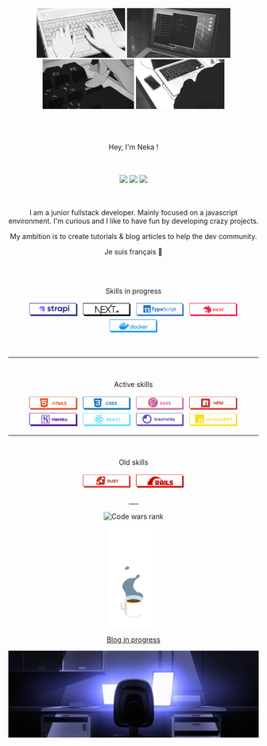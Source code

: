 <div align="center">

  <div>
    <img src="https://raw.githubusercontent.com/Nekall/Nekall/main/img/tg1tld.gif" max-width="220" height="100" alt="computing">
    <img src="https://raw.githubusercontent.com/Nekall/Nekall/main/img/r1kgx8.gif" max-width="220" height="100" alt="computing">
    <img src="https://raw.githubusercontent.com/Nekall/Nekall/main/img/0238eb.gif" max-width="220" height="100" alt="computing">
    <img src="https://raw.githubusercontent.com/Nekall/Nekall/main/img/vsfa0d.gif" max-width="220" height="100" alt="computing">
  </div>
  <br/>
  <br/>
  <br/>
  <p>
    Hey, I'm Neka !
  </p>
  <br/>
  <br/>
  <div>
    <a href="https://twitter.com/36Qm7p5CGz"><img src="https://img.icons8.com/ios-filled/808080/twitter.svg"/></a>
    <a href="https://codepen.io/LilNeka"><img src="https://img.icons8.com/ios-filled/808080/codepen.svg"/></a>
    <a href="https://www.linkedin.com/in/benjamin-anezo/"><img src="https://img.icons8.com/ios-filled/808080/linkedin.svg"/></a>
  </div>
  <br/>
  <br/>
  <p>
    I am a junior fullstack developer. Mainly focused on a javascript environment.
    I'm curious and I like to have fun by developing crazy projects.
  </p>
  <p>
    My ambition is to create tutorials & blog articles to help the dev community.
  </p>
  <p>
    Je suis français 🥖
  </p>
  <br/>
  <br/>
  <p>Skills in progress</p>
  <p>
    <img src="https://raw.githubusercontent.com/Nekall/Nekall/main/img/strapi.png" style="max-width:100%;" height="30">
    <img src="https://raw.githubusercontent.com/Nekall/Nekall/main/img/nextjs.png" style="max-width:100%;" height="30">
    <img src="https://raw.githubusercontent.com/Nekall/Nekall/main/img/typescript.png" style="max-width:100%;" height="30">
    <img src="https://raw.githubusercontent.com/Nekall/Nekall/main/img/nest.png" style="max-width:100%;" height="30">
    <img src="https://raw.githubusercontent.com/Nekall/Nekall/main/img/docker.png" style="max-width:100%;" height="30">
  </p>
  <br/>


  ___

  <br/>
  <p>Active skills</p>
  <p>
    <img src="https://raw.githubusercontent.com/Nekall/Nekall/main/img/html.png" style="max-width:100%;" height="30">
    <img src="https://raw.githubusercontent.com/Nekall/Nekall/main/img/css.png" style="max-width:100%;" height="30">
    <img src="https://raw.githubusercontent.com/Nekall/Nekall/main/img/sass.png" style="max-width:100%;" height="30">
    <img src="https://raw.githubusercontent.com/Nekall/Nekall/main/img/npm.png" style="max-width:100%;" height="30">
    <img src="https://raw.githubusercontent.com/Nekall/Nekall/main/img/heroku.png" style="max-width:100%;" height="30">
    <img src="https://raw.githubusercontent.com/Nekall/Nekall/main/img/react.png" style="max-width:100%;" height="30">
    <img src="https://raw.githubusercontent.com/Nekall/Nekall/main/img/insomnia.png" style="max-width:100%;" height="30">
    <img src="https://raw.githubusercontent.com/Nekall/Nekall/main/img/javascript.png" style="max-width:100%;" height="30">
  </p>
  
  ___
  
  <br />
  <p>Old skills</p>
  <p>
    <img src="https://raw.githubusercontent.com/Nekall/Nekall/main/img/ruby.png" style="max-width:100%;" height="30">
    <img src="https://raw.githubusercontent.com/Nekall/Nekall/main/img/ror.png" style="max-width:100%;" height="30">
  </p>
  ___
  
  <br />
  <p>
  <img src="https://www.codewars.com/users/Nek%C3%A5/badges/small" alt="Code wars rank"/>
  </p>
  <!--[![Top Langs](https://github-readme-stats.vercel.app/api/top-langs/?username=nekall&layout=compact&title_color=333&text_color=777)]()-->

  <p>
    <img src="https://raw.githubusercontent.com/Nekall/Nekall/main/img/coffe.gif" height="200"/>
    <p><a href="https://medium.com/@nekall" target="_blank">Blog in progress</a></p>
  </p>

</div>
<img src="https://raw.githubusercontent.com/Nekall/Nekall/main/img/chair-and-pc.PNG" alt="computer and chair">
